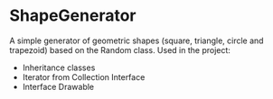# ShapeGenerator
A simple generator of geometric shapes (square, triangle, circle and trapezoid) based on the Random class.
Used in the project:
- Inheritance classes
- Iterator from Collection Interface
- Interface Drawable
